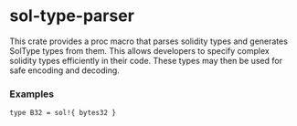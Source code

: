 # sol-type-parser

This crate provides a proc macro that parses solidity types and generates
SolType types from them. This allows developers to specify complex solidity
types efficiently in their code. These types may then be used for safe encoding
and decoding.

### Examples

```
type B32 = sol!{ bytes32 }
